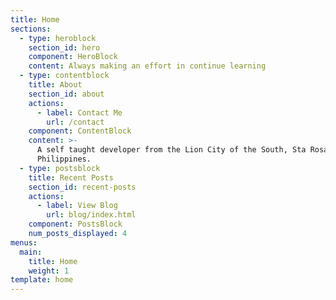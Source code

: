 ```yaml
---
title: Home
sections:
  - type: heroblock
    section_id: hero
    component: HeroBlock
    content: Always making an effort in continue learning
  - type: contentblock
    title: About
    section_id: about
    actions:
      - label: Contact Me
        url: /contact
    component: ContentBlock
    content: >-
      A self taught developer from the Lion City of the South, Sta Rosa Laguna
      Philippines.
  - type: postsblock
    title: Recent Posts
    section_id: recent-posts
    actions:
      - label: View Blog
        url: blog/index.html
    component: PostsBlock
    num_posts_displayed: 4
menus:
  main:
    title: Home
    weight: 1
template: home
---
```


